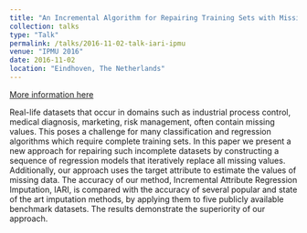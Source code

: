```yaml
---
title: "An Incremental Algorithm for Repairing Training Sets with Missing Values"
collection: talks
type: "Talk"
permalink: /talks/2016-11-02-talk-iari-ipmu
venue: "IPMU 2016"
date: 2016-11-02
location: "Eindhoven, The Netherlands"
---
```


[More information here](https://link.springer.com/chapter/10.1007/978-3-319-40581-0_15)

Real-life datasets that occur in domains such as industrial process control, medical diagnosis, marketing, risk management, often contain missing values. This poses a challenge for many classification and regression algorithms which require complete training sets. In this paper we present a new approach for repairing such incomplete datasets by constructing a sequence of regression models that iteratively replace all missing values. Additionally, our approach uses the target attribute to estimate the values of missing data. The accuracy of our method, Incremental Attribute Regression Imputation, IARI, is compared with the accuracy of several popular and state of the art imputation methods, by applying them to five publicly available benchmark datasets. The results demonstrate the superiority of our approach.

